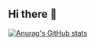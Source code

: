 ## Hi there 👋
[![Anurag's GitHub stats](https://github-readme-stats.vercel.app/api?username=danirso)](https://github.com/danirso/github-readme-stats)
<!--
**danirso/danirso** is a ✨ _special_ ✨ repository because its `README.md` (this file) appears on your GitHub profile.

Here are some ideas to get you started:

- 🔭 I’m currently working on ...
- 🌱 I’m currently learning ...
- 👯 I’m looking to collaborate on ...
- 🤔 I’m looking for help with ...
- 💬 Ask me about ...
- 📫 How to reach me: ...
- 😄 Pronouns: ...
- ⚡ Fun fact: ...
-->
